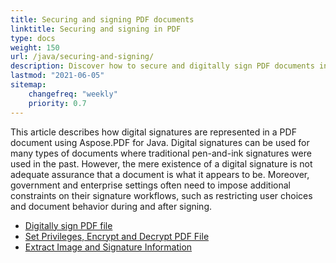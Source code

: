```yaml
---
title: Securing and signing PDF documents
linktitle: Securing and signing in PDF
type: docs
weight: 150
url: /java/securing-and-signing/
description: Discover how to secure and digitally sign PDF documents in Java using Aspose.PDF for document protection and authentication.
lastmod: "2021-06-05"
sitemap:
    changefreq: "weekly"
    priority: 0.7
---
```


This article describes how digital signatures are represented in a PDF document using Aspose.PDF for Java.
Digital signatures can be used for many types of documents where traditional pen-and-ink signatures
were used in the past. However, the mere existence of a digital signature is not adequate assurance that
a document is what it appears to be. Moreover, government and enterprise settings often need to
impose additional constraints on their signature workflows, such as restricting user choices and
document behavior during and after signing.

- [Digitally sign PDF file](/pdf/java/digitally-sign-pdf-file/)
- [Set Privileges, Encrypt and Decrypt PDF File](/pdf/java/set-privileges-encrypt-and-decrypt-pdf-file/)
- [Extract Image and Signature Information](/pdf/java/extract-image-and-signature-information/)
